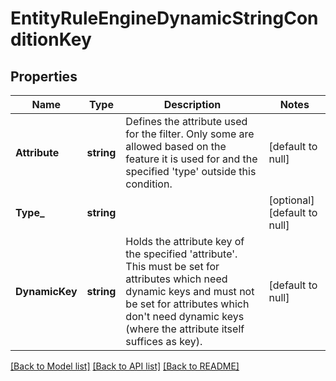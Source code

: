 # EntityRuleEngineDynamicStringConditionKey

## Properties
Name | Type | Description | Notes
------------ | ------------- | ------------- | -------------
**Attribute** | **string** | Defines the attribute used for the filter. Only some are allowed based on the feature it is used for and the specified &#39;type&#39; outside this condition. | [default to null]
**Type_** | **string** |  | [optional] [default to null]
**DynamicKey** | **string** | Holds the attribute key of the specified &#39;attribute&#39;. This must be set for attributes which need dynamic keys and must not be set for attributes which don&#39;t need dynamic keys (where the attribute itself suffices as key). | [default to null]

[[Back to Model list]](../README.md#documentation-for-models) [[Back to API list]](../README.md#documentation-for-api-endpoints) [[Back to README]](../README.md)


